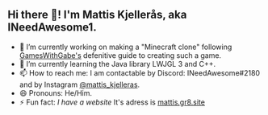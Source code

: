 ## Hi there 👋! I'm Mattis Kjellerås, aka INeedAwesome1.

- 🔭 I’m currently working on making a "Minecraft clone" following [GamesWithGabe's](https://www.youtube.com/c/GamesWithGabe) defenitive guide to creating such a game. 
- 🌱 I’m currently learning the Java library LWJGL 3 and C++.
- 📫 How to reach me: I am contactable by Discord: INeedAwesome#2180 and by Instagram [@mattis_kjelleras](https://www.instagram.com/mattis_kjelleras/).
- 😄 Pronouns: He/Him.
- ⚡ Fun fact: *I have a website* It's adress is [mattis.gr8.site](http://mattis.gr8.site)
